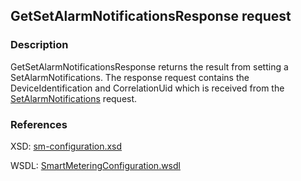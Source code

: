 ## GetSetAlarmNotificationsResponse request

### Description
GetSetAlarmNotificationsResponse returns the result from setting a SetAlarmNotifications. The response request contains the DeviceIdentification and CorrelationUid which is received from the [SetAlarmNotifications](SetAlarmNotifications.md) request.

### References

XSD: [sm-configuration.xsd](https://github.com/OSGP/Platform/blob/development/osgp-adapter-ws-smartmetering/src/main/webapp/WEB-INF/wsdl/smartmetering/schemas/sm-configuration.xsd)

WSDL: [SmartMeteringConfiguration.wsdl](https://github.com/OSGP/Platform/blob/development/osgp-adapter-ws-smartmetering/src/main/webapp/WEB-INF/wsdl/smartmetering/SmartMeteringConfiguration.wsdl)



